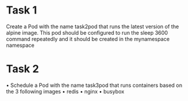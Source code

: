 # Task 1
Create a Pod with the name task2pod that runs the latest version of the alpine image. This pod should be configured to run the sleep 3600 command repeatedly and it should be created in the mynamespace namespace

# Task 2
• Schedule a Pod with the name task3pod that runs containers based
on the 3 following images
• redis
• nginx
• busybox
